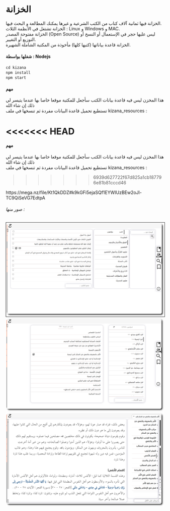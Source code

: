 # الخزانة

<p>
الخزانة فيها ثمانية آلاف كتاب من الكتب الشرعية و غيرها يمكنك المطالعة و البحث فيها. <br>
الخزانة تشتغل في الأنظمة الثلاث : Linux و Windows و MAC.<br>
الخزانة مفتوحة المصدر (Open Source) ليس عليها حجر في الإستعمال أو النسخ أو التوزيع أو التغيير.<br>
الخزانة قاعدة بياناتها (كتبها كلها) مأخوذة من المكتبة الشاملة الشهيرة.<br>
 </p>
<h4 >شغلها بواسطة : Nodejs</h4>

 ```
cd kizana
npm install 
npm start 
```

 
 <h4>مهم</h4>
 <p >
هذا المخزن ليس فيه قاعدة بيانات الكتب سأجعل للمكتبة موقعا خاصا بها عندما يتيسر لي  ذلك إن شاء الله <br>
تستطيع تحميل قاعدة البيانات مفردة ثم تنسخها في ملف kizana_resources :

<<<<<<< HEAD
=======


 <h4>مهم</h4>
 <p >
هذا المخزن ليس فيه قاعدة بيانات الكتب سأجعل للمكتبة موقعا خاصا بها عندما يتيسر لي  ذلك إن شاء الله <br>
تستطيع تحميل قاعدة البيانات مفردة ثم تنسخها في ملف kizana_resources :

>>>>>>> 6939d627722f67d825a1cb187796e81b81cccd46
  </p>
https://mega.nz/file/Kt1QkDDZ#k9kGFi5ejaSQf1EYWIUzBEw2oJl-TC9QiSeVG7EdtpA
<h6 >صور منها :</h6>
<img  src="https://github.com/elkizana/kizana/blob/main/screenshots/01.png"  border="1px solid red" alt="محتوى كتاب"><br>
 <img src="https://github.com/elkizana/kizana/blob/main/screenshots/02.png" alt="التصانيف"><br>
 <!-- <img src="https://github.com/elkizana/kizana/blob/main/screenshots/03.png" alt="المؤلفون"><br> -->
 <img src="https://github.com/elkizana/kizana/blob/main/screenshots/04.png" alt="البحث"><br>  


